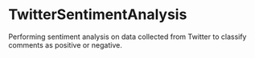 # TwitterSentimentAnalysis
Performing sentiment analysis on data collected from Twitter to classify comments as positive or negative.
